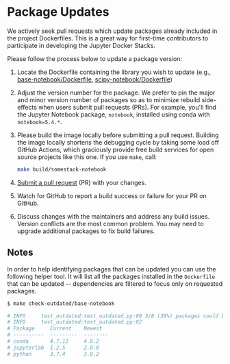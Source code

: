 # Package Updates

We actively seek pull requests which update packages already included in the project Dockerfiles.
This is a great way for first-time contributors to participate in developing the Jupyter Docker
Stacks.

Please follow the process below to update a package version:

1. Locate the Dockerfile containing the library you wish to update (e.g.,
   [base-notebook/Dockerfile](https://github.com/jupyter/docker-stacks/blob/master/base-notebook/Dockerfile),
   [scipy-notebook/Dockerfile](https://github.com/jupyter/docker-stacks/blob/master/scipy-notebook/Dockerfile))
2. Adjust the version number for the package.
   We prefer to pin the major and minor version number of packages so as to minimize rebuild side-effects when users submit pull requests (PRs).
   For example, you'll find the Jupyter Notebook package, `notebook`, installed using conda with
   `notebook=5.4.*`.
3. Please build the image locally before submitting a pull request.
   Building the image locally shortens the debugging cycle by taking some load off GitHub Actions, which graciously provide free build services for open source projects like this one.
   If you use `make`, call:

   ```bash
   make build/somestack-notebook
   ```

4. [Submit a pull request](https://github.com/PointCloudLibrary/pcl/wiki/A-step-by-step-guide-on-preparing-and-submitting-a-pull-request)
   (PR) with your changes.
5. Watch for GitHub to report a build success or failure for your PR on GitHub.
6. Discuss changes with the maintainers and address any build issues.
   Version conflicts are the most common problem.
   You may need to upgrade additional packages to fix build failures.

## Notes

In order to help identifying packages that can be updated you can use the following helper tool.
It will list all the packages installed in the `Dockerfile` that can be updated -- dependencies are
filtered to focus only on requested packages.

```bash
$ make check-outdated/base-notebook

# INFO     test_outdated:test_outdated.py:80 3/8 (38%) packages could be updated
# INFO     test_outdated:test_outdated.py:82
# Package     Current    Newest
# ----------  ---------  --------
# conda       4.7.12     4.8.2
# jupyterlab  1.2.5      2.0.0
# python      3.7.4      3.8.2
```
